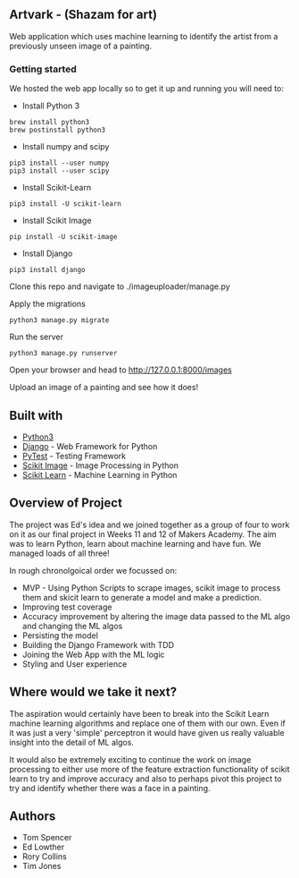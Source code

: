 ## Artvark - (Shazam for art)

Web application which uses machine learning to identify the artist from a previously unseen image of a painting.

### Getting started

We hosted the web app locally so to get it up and running you will need to:

* Install Python 3
```
brew install python3
brew postinstall python3
```
* Install numpy and scipy
```
pip3 install --user numpy
pip3 install --user scipy
```
* Install Scikit-Learn
```
pip3 install -U scikit-learn
```

* Install Scikit Image
```
pip install -U scikit-image
```
* Install Django
```
pip3 install django
```
Clone this repo and navigate to ./imageuploader/manage.py

Apply the migrations

```
python3 manage.py migrate
```
Run the server

```
python3 manage.py runserver
```

Open your browser and head to http://127.0.0.1:8000/images

Upload an image of a painting and see how it does!

## Built with

* [Python3](https://www.python.org/download/releases/3.0/)
* [Django](https://www.djangoproject.com/) - Web Framework for Python
* [PyTest](https://docs.pytest.org/en/latest/) - Testing Framework
* [Scikit Image](http://scikit-image.org/) - Image Processing in Python
* [Scikit Learn](http://scikit-learn.org/stable/) - Machine Learning in Python

## Overview of Project

The project was Ed's idea and we joined together as a group of four to work on it as our final project in Weeks 11 and 12 of Makers Academy. The aim was to learn Python, learn about machine learning and have fun. We managed loads of all three!

In rough chronolgoical order we focussed on:

* MVP - Using Python Scripts to scrape images, scikit image to process them and skicit learn to generate a model and make a prediction.
* Improving test coverage
* Accuracy improvement by altering the image data passed to the ML algo and changing the ML algos
* Persisting the model
* Building the Django Framework with TDD
* Joining the Web App with the ML logic
* Styling and User experience

## Where would we take it next?

The aspiration would certainly have been to break into the Scikit Learn machine learning algorithms and replace one of them with our own.
Even if it was just a very 'simple' perceptron it would have given us really valuable insight into the detail of ML algos.

It would also be extremely exciting to continue the work on image processing to either use more of the feature extraction functionality of scikit learn to try and improve accuracy and also to perhaps pivot this project to try and identify whether there was a face in a painting. 

## Authors

* Tom Spencer
* Ed Lowther
* Rory Collins
* Tim Jones
